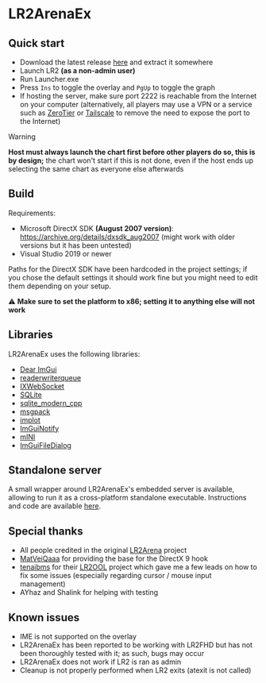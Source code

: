 # LR2ArenaEx

## Quick start

- Download the latest release [here](https://github.com/SayakaIsBaka/LR2ArenaEx/releases) and extract it somewhere
- Launch LR2 **(as a non-admin user)**
- Run Launcher.exe
- Press `Ins` to toggle the overlay and `PgUp` to toggle the graph
- If hosting the server, make sure port 2222 is reachable from the Internet on your computer (alternatively, all players may use a VPN or a service such as [ZeroTier](https://www.zerotier.com/) or [Tailscale](https://tailscale.com) to remove the need to expose the port to the Internet)

> [!WARNING]
> **Host must always launch the chart first before other players do so, this is by design;** the chart won't start if this is not done, even if the host ends up selecting the same chart as everyone else afterwards

## Build

Requirements:
- Microsoft DirectX SDK **(August 2007 version)**: https://archive.org/details/dxsdk_aug2007 (might work with older versions but it has been untested)
- Visual Studio 2019 or newer

Paths for the DirectX SDK have been hardcoded in the project settings; if you chose the default settings it should work fine but you might need to edit them depending on your setup.

⚠️ **Make sure to set the platform to x86; setting it to anything else will not work**

## Libraries

LR2ArenaEx uses the following libraries:
- [Dear ImGui](https://github.com/ocornut/imgui)
- [readerwriterqueue](https://github.com/cameron314/readerwriterqueue)
- [IXWebSocket](https://github.com/machinezone/IXWebSocket)
- [SQLite](https://www.sqlite.org)
- [sqlite_modern_cpp](https://github.com/SqliteModernCpp/sqlite_modern_cpp)
- [msgpack](https://github.com/msgpack/msgpack-c)
- [implot](https://github.com/epezent/implot)
- [ImGuiNotify](https://github.com/TyomaVader/ImGuiNotify)
- [mINI](https://github.com/metayeti/mINI)
- [ImGuiFileDialog](https://github.com/aiekick/ImGuiFileDialog)

## Standalone server

A small wrapper around LR2ArenaEx's embedded server is available, allowing to run it as a cross-platform standalone executable. Instructions and code are available [here](https://github.com/SayakaIsBaka/LR2ArenaEx/tree/master/LR2ArenaEx/standalone).

## Special thanks

- All people credited in the original [LR2Arena](https://github.com/SayakaIsBaka/LR2Arena) project
- [MatVeiQaaa](https://github.com/MatVeiQaaa) for providing the base for the DirectX 9 hook
- [tenaibms](https://github.com/tenaibms) for their [LR2OOL](https://github.com/tenaibms/LR2OOL) project which gave me a few leads on how to fix some issues (especially regarding cursor / mouse input management)
- AYhaz and Shalink for helping with testing

## Known issues

- IME is not supported on the overlay
- LR2ArenaEx has been reported to be working with LR2FHD but has not been thoroughly tested with it; as such, bugs may occur
- LR2ArenaEx does not work if LR2 is ran as admin
- Cleanup is not properly performed when LR2 exits (atexit is not called)
